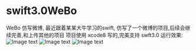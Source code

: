 # swift3.0WeBo
WeBo
仿写微博, 最近跟着某某大牛学习的swift, 仿写了一个微博的项目,后续会继续完善,和上传其他的项目 项目使用 xcode8 写的,完美支持 swft3.0 运行效果:
![Image text](https://github.com/SummerHH/img-folder/1.gif)
![Image text](https://github.com/SummerHH/img-folder/2.gif)
![Image text](https://github.com/SummerHH/img-folder/3.gif)
